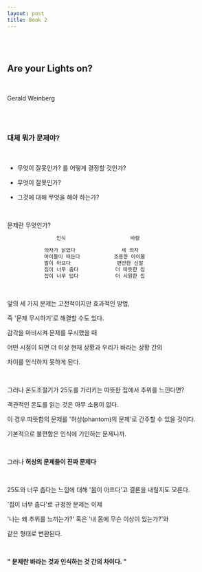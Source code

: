 ```yaml
---
layout: post
title: Book 2
---
```


<br><br>

## Are your Lights on?

<br>

Gerald Weinberg

<br><br>

### 대체 뭐가 문제야?

<br>

- 무엇이 잘못인가? 를 어떻게 결정할 것인가?

- 무엇이 잘못인가?

- 그것에 대해 무엇을 해야 하는가?

<br>

문제란 무엇인가?

```java
                인식                     바람

            의자가 낡았다               새 의자
            아이들이 떠든다           조용한 아이들
            발이 아프다               편안한 신발
            집이 너무 춥다            더 따뜻한 집
            집이 너무 덥다            더 시원한 집

```

<br>

앞의 세 가지 문제는 고전적이지만 효과적인 방법,

즉 '문제 무시하기'로 해결할 수도 있다.

감각을 마비시켜 문제를 무시했을 때

어떤 시점이 되면 더 이상 현재 상황과 우리가 바라는 상황 간의

차이를 인식하지 못하게 된다.

<br>

그러나 온도조절기가 25도를 가리키는 따뜻한 집에서 추위를 느낀다면?

객관적인 온도를 읽는 것은 아무 소용이 없다.

이 경우 따뜻함의 문제를 '허상(phantom)의 문제'로 간주할 수 있을 것이다.

기본적으로 불편함은 인식에 기인하는 문제니까.

<br>

그러나 **허상의 문제들이 진짜 문제다**

<br>

25도와 너무 춥다는 느낌에 대해 '몸이 아프다'고 결론을 내릴지도 모른다.

'집이 너무 춥다'로 규정한 문제는 이제

'나는 왜 추위를 느끼는가?' 혹은 '내 몸에 무슨 이상이 있는가?'와

같은 형태로 변환된다.

<br>

**" 문제란 바라는 것과 인식하는 것 간의 차이다. "**
